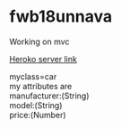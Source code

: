 # fwb18unnava
Working on mvc

[Heroko server link](https://fwb18unnava.herokuapp.com/)

<p>myclass=car
  <br>
  my attributes are
  <br>manufacturer:(String)
  <br>model:(String)
  <br>price:(Number)
  </p>
